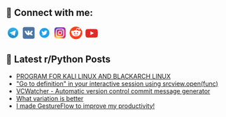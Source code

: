 ## 🔎 Connect with me:
[<img src="https://github.com/bullbesh/bullbesh/blob/main/images/Telegram.png" width="32" height="32" />](https://t.me/bullbesh)
[<img src="https://github.com/bullbesh/bullbesh/blob/main/images/VK.png" width="32" height="32" />](https://vk.com/bullbesh)
[<img src="https://github.com/bullbesh/bullbesh/blob/main/images/Twitter.png" width="32" height="32" />](https://twitter.com/bullbesh1)
[<img src="https://github.com/bullbesh/bullbesh/blob/main/images/Instagram.png" width="32" height="32" />](https://www.instagram.com/bullbesh)
[<img src="https://github.com/bullbesh/bullbesh/blob/main/images/Reddit.png" width="32" height="32" />](https://www.reddit.com/user/bullbesh)
[<img src="https://github.com/bullbesh/bullbesh/blob/main/images/YouTube.png" width="32" height="32" />](https://www.youtube.com/channel/UCtfjRs6uzgq5mfm8S06WTcg)

## 📕 Latest r/Python Posts
<!-- BLOG-POST-LIST:START -->
- [PROGRAM FOR KALI LINUX AND BLACKARCH LINUX](https://www.reddit.com/r/Python/comments/1e3tkn1/program_for_kali_linux_and_blackarch_linux/)
- [&quot;Go to definition&quot; in your interactive session using srcview.open&lpar;func&rpar;](https://www.reddit.com/r/Python/comments/1e3quog/go_to_definition_in_your_interactive_session/)
- [VCWatcher - Automatic version control commit message generator](https://www.reddit.com/r/Python/comments/1e3q3uv/vcwatcher_automatic_version_control_commit/)
- [What variation is better](https://www.reddit.com/r/Python/comments/1e3mzvf/what_variation_is_better/)
- [I made GestureFlow to improve my productivity!](https://www.reddit.com/r/Python/comments/1e3jye6/i_made_gestureflow_to_improve_my_productivity/)
<!-- BLOG-POST-LIST:END -->
